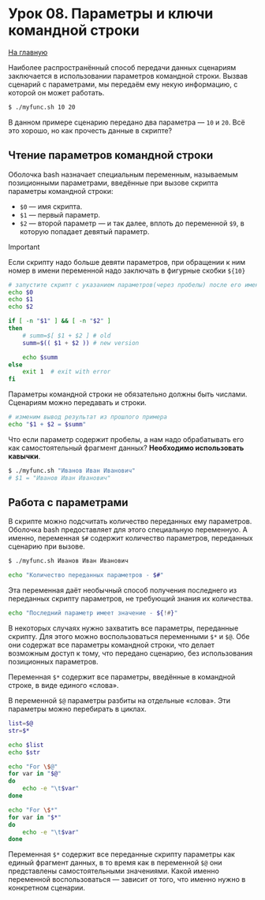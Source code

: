 # Урок 08. Параметры и ключи командной строки
[На главную](/mdk0401.github.io)

Наиболее распространённый способ передачи данных сценариям заключается в использовании параметров командной строки. Вызвав сценарий с параметрами, мы передаём ему некую информацию, с которой он может работать. 

```bash
$ ./myfunc.sh 10 20
```

В данном примере сценарию передано два параметра — ```10``` и ```20```. Всё это хорошо, но как прочесть
данные в скрипте?

## Чтение параметров командной строки
Оболочка bash назначает специальным переменным, называемым позиционными параметрами, введённые при вызове скрипта параметры командной строки:

+ ```$0``` — имя скрипта.
+ ```$1``` — первый параметр.
+ ```$2``` — второй параметр — и так далее, вплоть до переменной ```$9```, в которую попадает девятый
параметр.

> [!IMPORTANT]
> Если скрипту надо больше девяти параметров, при обращении к ним номер в имени переменной надо заключать в фигурные скобки
> ```${10}```

```bash
# запустите скрипт с указанием параметров(через пробелы) после его имени
echo $0
echo $1
echo $2 
```

```bash
if [ -n "$1" ] && [ -n "$2" ]
then
    # summ=$[ $1 + $2 ] # old 
    summ=$(( $1 + $2 )) # new version 

    echo $summ
else
    exit 1  # exit with error
fi
```

Параметры командной строки не обязательно должны быть числами. Сценариям можно передавать и строки.

```bash
# изменим вывод результат из прошлого примера
echo "$1 + $2 = $summ"
```

Что если параметр содержит пробелы, а нам надо обрабатывать его как самостоятельный фрагмент данных? **Необходимо использовать кавычки**.

```bash
$ ./myfunc.sh "Иванов Иван Иванович"
# $1 = "Иванов Иван Иванович"
```

## Работа с параметрами
В скрипте можно подсчитать количество переданных ему параметров. Оболочка bash предоставляет для этого специальную переменную. А именно, переменная ```$#``` содержит количество параметров, переданных сценарию при вызове.

```bash
$ ./myfunc.sh Иванов Иван Иванович
```

```bash
echo "Количество переданных параметров - $#"
```
Эта переменная даёт необычный способ получения последнего из переданных скрипту параметров, не требующий знания их количества.

```bash
echo "Последний параметр имеет значение - ${!#}"
```

В некоторых случаях нужно захватить все параметры, переданные скрипту. Для этого можно воспользоваться переменными ```$*``` и ```$@```. Обе они содержат все параметры командной строки, что делает возможным доступ к тому, что передано сценарию, без использования позиционных
параметров.

Переменная ```$*``` содержит все параметры, введённые в командной строке, в виде единого «слова».

В переменной ```$@``` параметры разбиты на отдельные «слова». Эти параметры можно перебирать в циклах.

```bash
list=$@
str=$*

echo $list
echo $str

echo "For \$@"
for var in "$@"
do
    echo -e "\t$var"
done

echo "For \$*"
for var in "$*"
do
    echo -e "\t$var"
done
```

Переменная ```$*``` содержит все переданные скрипту параметры как единый фрагмент данных, в то время как в переменной ```$@``` они представлены самостоятельными значениями. Какой именно переменной воспользоваться — зависит от того, что именно нужно в конкретном сценарии.
